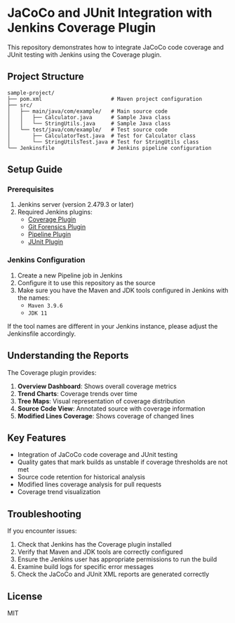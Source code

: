 # JaCoCo and JUnit Integration with Jenkins Coverage Plugin

This repository demonstrates how to integrate JaCoCo code coverage and JUnit testing with Jenkins using the Coverage plugin.

## Project Structure

```
sample-project/
├── pom.xml                      # Maven project configuration
├── src/
│   ├── main/java/com/example/   # Main source code
│   │   ├── Calculator.java      # Sample Java class
│   │   └── StringUtils.java     # Sample Java class
│   └── test/java/com/example/   # Test source code
│       ├── CalculatorTest.java  # Test for Calculator class
│       └── StringUtilsTest.java # Test for StringUtils class
└── Jenkinsfile                  # Jenkins pipeline configuration
```

## Setup Guide

### Prerequisites

1. Jenkins server (version 2.479.3 or later)
2. Required Jenkins plugins:
   - [Coverage Plugin](https://plugins.jenkins.io/coverage/)
   - [Git Forensics Plugin](https://plugins.jenkins.io/git-forensics/)
   - [Pipeline Plugin](https://plugins.jenkins.io/workflow-aggregator/)
   - [JUnit Plugin](https://plugins.jenkins.io/junit/)

### Jenkins Configuration

1. Create a new Pipeline job in Jenkins
2. Configure it to use this repository as the source
3. Make sure you have the Maven and JDK tools configured in Jenkins with the names:
   - `Maven 3.9.6`
   - `JDK 11`

If the tool names are different in your Jenkins instance, please adjust the Jenkinsfile accordingly.

## Understanding the Reports

The Coverage plugin provides:

1. **Overview Dashboard**: Shows overall coverage metrics
2. **Trend Charts**: Coverage trends over time
3. **Tree Maps**: Visual representation of coverage distribution
4. **Source Code View**: Annotated source with coverage information
5. **Modified Lines Coverage**: Shows coverage of changed lines

## Key Features

- Integration of JaCoCo code coverage and JUnit testing
- Quality gates that mark builds as unstable if coverage thresholds are not met
- Source code retention for historical analysis
- Modified lines coverage analysis for pull requests
- Coverage trend visualization

## Troubleshooting

If you encounter issues:

1. Check that Jenkins has the Coverage plugin installed
2. Verify that Maven and JDK tools are correctly configured
3. Ensure the Jenkins user has appropriate permissions to run the build
4. Examine build logs for specific error messages
5. Check the JaCoCo and JUnit XML reports are generated correctly

## License

MIT
